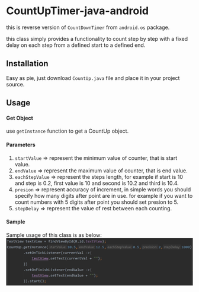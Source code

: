 # CountUpTimer-java-android
this is reverse version of `CountDownTimer` from `android.os` package.

this class simply provides a functionality to count step by step with a fixed delay on each step from a defined start to a defined end.

## Installation
Easy as pie, just download `CountUp.java` file and place it in your project source.

## Usage
#### Get Object
use `getInstance` function to get a CountUp object.

#### Parameters
1. `startValue` =>  represent the minimum value of counter, that is start value.
2. `endValue` =>  represent the maximum value of counter, that is end value.
3. `eachStepValue`  =>  represent the steps length, for example if start is 10 and step is 0.2, first value is 10 and second is 10.2 and third is 10.4.
4. `presion`  =>  represent accuracy of increment, in simple words you should specify how many digits after point are in use. for example if you want to count numbers                      with 5 digits after point you should set presion to 5.
5. `stepDelay`  =>  represent the value of rest between each counting.

#### Sample
Sample usage of this class is as below:
![](resources/usage1.PNG?raw=true)
